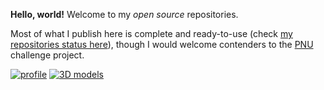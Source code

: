 **Hello, world!** Welcome to my *open source* repositories.

Most of what I publish here is complete and ready-to-use (check [my repositories status here](https://github.com/users/HubTou/projects/1/views/1)), though I would welcome contenders to the [PNU](https://github.com/HubTou/PNU) challenge project.

[![profile](https://img.shields.io/github/stars/HubTou?label=Stars)](https://github.com/HubTou) [![3D models](https://img.shields.io/badge/Go%20to-my%203D%20models-1abc9c.svg)](https://cults3d.com/en/users/HubTou/creations)

<!--
![GitHub stats](https://github-readme-stats.vercel.app/api?username=HubTou&show_icons=true&hide_title=true)
![Top Languages](https://github-readme-stats.vercel.app/api/top-langs/?username=HubTou&layout=compact&langs_count=10)
-->
